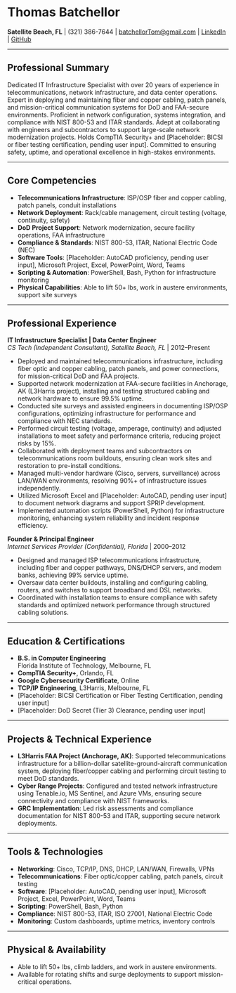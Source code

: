 # Thomas Batchellor
**Satellite Beach, FL** | (321) 386-7644 | batchellorTom@gmail.com | [LinkedIn](https://linkedin.com/in/batchellorTom) | [GitHub](https://github.com/Batchellor)

---

## Professional Summary
Dedicated IT Infrastructure Specialist with over 20 years of experience in telecommunications, network infrastructure, and data center operations. Expert in deploying and maintaining fiber and copper cabling, patch panels, and mission-critical communication systems for DoD and FAA-secure environments. Proficient in network configuration, systems integration, and compliance with NIST 800-53 and ITAR standards. Adept at collaborating with engineers and subcontractors to support large-scale network modernization projects. Holds CompTIA Security+ and [Placeholder: BICSI or fiber testing certification, pending user input]. Committed to ensuring safety, uptime, and operational excellence in high-stakes environments.

---

## Core Competencies
- **Telecommunications Infrastructure**: ISP/OSP fiber and copper cabling, patch panels, conduit installations
- **Network Deployment**: Rack/cable management, circuit testing (voltage, continuity, safety)
- **DoD Project Support**: Network modernization, secure facility operations, FAA infrastructure
- **Compliance & Standards**: NIST 800-53, ITAR, National Electric Code (NEC)
- **Software Tools**: [Placeholder: AutoCAD proficiency, pending user input], Microsoft Project, Excel, PowerPoint, Word, Teams
- **Scripting & Automation**: PowerShell, Bash, Python for infrastructure monitoring
- **Physical Capabilities**: Able to lift 50+ lbs, work in austere environments, support site surveys

---

## Professional Experience

**IT Infrastructure Specialist | Data Center Engineer**  
*CS Tech (Independent Consultant), Satellite Beach, FL* | 2012–Present  
- Deployed and maintained telecommunications infrastructure, including fiber optic and copper cabling, patch panels, and power connections, for mission-critical DoD and FAA projects.  
- Supported network modernization at FAA-secure facilities in Anchorage, AK (L3Harris project), installing and testing structured cabling and network hardware to ensure 99.5% uptime.  
- Conducted site surveys and assisted engineers in documenting ISP/OSP configurations, optimizing infrastructure for performance and compliance with NEC standards.  
- Performed circuit testing (voltage, amperage, continuity) and adjusted installations to meet safety and performance criteria, reducing project risks by 15%.  
- Collaborated with deployment teams and subcontractors on telecommunications room buildouts, ensuring clean work sites and restoration to pre-install conditions.  
- Managed multi-vendor hardware (Cisco, servers, surveillance) across LAN/WAN environments, resolving 90%+ of infrastructure issues independently.  
- Utilized Microsoft Excel and [Placeholder: AutoCAD, pending user input] to document network diagrams and support SPRIP development.  
- Implemented automation scripts (PowerShell, Python) for infrastructure monitoring, enhancing system reliability and incident response efficiency.

**Founder & Principal Engineer**  
*Internet Services Provider (Confidential), Florida* | 2000–2012  
- Designed and managed ISP telecommunications infrastructure, including fiber and copper pathways, DNS/DHCP servers, and modem banks, achieving 99% service uptime.  
- Oversaw data center buildouts, installing and configuring cabling, routers, and switches to support broadband and DSL networks.  
- Coordinated with installation teams to ensure compliance with safety standards and optimized network performance through structured cabling solutions.

---

## Education & Certifications
- **B.S. in Computer Engineering**  
  Florida Institute of Technology, Melbourne, FL  
- **CompTIA Security+**, Orlando, FL  
- **Google Cybersecurity Certificate**, Online  
- **TCP/IP Engineering**, L3Harris, Melbourne, FL  
- [Placeholder: BICSI Certification or Fiber Testing Certification, pending user input]  
- [Placeholder: DoD Secret (Tier 3) Clearance, pending user input]

---

## Projects & Technical Experience
- **L3Harris FAA Project (Anchorage, AK)**: Supported telecommunications infrastructure for a billion-dollar satellite-ground-aircraft communication system, deploying fiber/copper cabling and performing circuit testing to meet DoD standards.  
- **Cyber Range Projects**: Configured and tested network infrastructure using Tenable.io, MS Sentinel, and Azure VMs, ensuring secure connectivity and compliance with NIST frameworks.  
- **GRC Implementation**: Led risk assessments and compliance documentation for NIST 800-53 and ITAR, supporting secure network deployments.

---

## Tools & Technologies
- **Networking**: Cisco, TCP/IP, DNS, DHCP, LAN/WAN, Firewalls, VPNs  
- **Telecommunications**: Fiber optic/copper cabling, patch panels, circuit testing  
- **Software**: [Placeholder: AutoCAD, pending user input], Microsoft Project, Excel, PowerPoint, Word, Teams  
- **Scripting**: PowerShell, Bash, Python  
- **Compliance**: NIST 800-53, ITAR, ISO 27001, National Electric Code  
- **Monitoring**: Custom dashboards, uptime metrics, inventory controls

---

## Physical & Availability
- Able to lift 50+ lbs, climb ladders, and work in austere environments.  
- Available for rotating shifts and surge deployments to support mission-critical operations.
